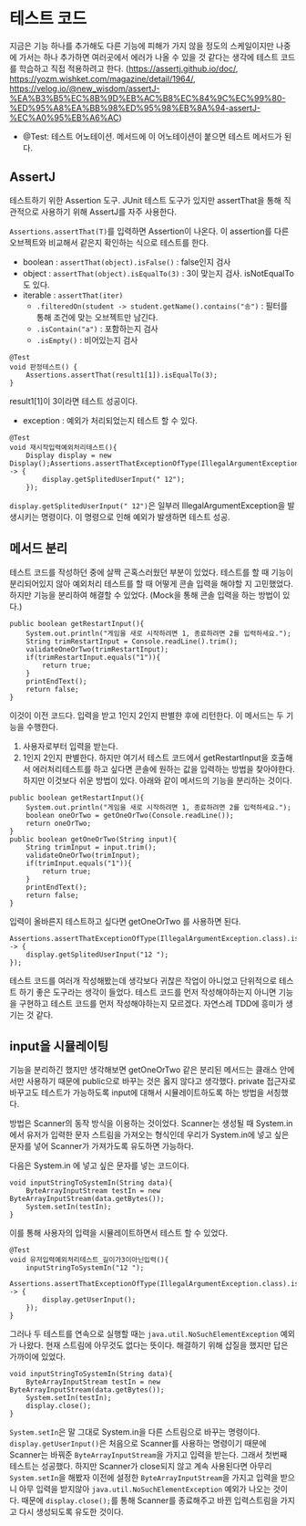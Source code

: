 # 테스트 코드
지금은 기능 하나를 추가해도 다른 기능에 피해가 가지 않을 정도의 스케일이지만 나중에 가서는 하나 추가하면 여러곳에서 에러가 나올 수 있을 것 같다는 생각에 테스트 코드를 학습하고 직접 적용하려고 한다.
(https://assertj.github.io/doc/, https://yozm.wishket.com/magazine/detail/1964/, https://velog.io/@new_wisdom/assertJ-%EA%B3%B5%EC%8B%9D%EB%AC%B8%EC%84%9C%EC%99%80-%ED%95%A8%EA%BB%98%ED%95%98%EB%8A%94-assertJ-%EC%A0%95%EB%A6%AC)

- @Test: 테스트 어노테이션. 메서드에 이 어노테이션이 붙으면 테스트 메서드가 된다.

## AssertJ
테스트하기 위한 Assertion 도구. JUnit 테스트 도구가 있지만 assertThat을 통해 직관적으로 사용하기 위해 AssertJ를 자주 사용한다.

`Assertions.assertThat(T)`를 입력하면 Assertion이 나온다. 이 assertion를 다른 오브젝트와 비교해서 같은지 확인하는 식으로 테스트를 한다.

- boolean : `assertThat(object).isFalse()`  : false인지 검사
- object : `assertThat(object).isEqualTo(3)` : 3이 맞는지 검사. isNotEqualTo도 있다.
- iterable : `assertThat(iter)`
    - `.filteredOn(student -> student.getName().contains("송")` : 필터를 통해 조건에 맞는 오브젝트만 남긴다.
    - `.isContain("a")` : 포함하는지 검사
    - `.isEmpty()` : 비어있는지 검사


```
@Test 
void 판정테스트() {
	Assertions.assertThat(result1[1]).isEqualTo(3);
}
```
result1[1]이 3이라면 테스트 성공이다.

- exception : 예외가 처리되었는지 테스트 할 수 있다.

```
@Test  
void 재시작입력예외처리테스트(){  
	Display display = new Display();Assertions.assertThatExceptionOfType(IllegalArgumentException.class).isThrownBy(() -> {  
        display.getSplitedUserInput(" 12");  
    });
```

`display.getSplitedUserInput(" 12")`은 일부러 IllegalArgumentException을 발생시키는 명령이다. 이 명령으로 인해 예외가 발생하면 테스트 성공.
## 메서드 분리
테스트 코드를 작성하던 중에 살짝 곤혹스러웠던 부분이 있었다. 테스트를 할 때 기능이 분리되어있지 않아 예외처리 테스트를 할 때 어떻게 콘솔 입력을 해야할 지 고민했었다. 하지만 기능을 분리하여 해결할 수 있었다.
(Mock을 통해 콘솔 입력을 하는 방법이 있다.)

```
public boolean getRestartInput(){
	System.out.println("게임을 새로 시작하려면 1, 종료하려면 2를 입력하세요.");
	String trimRestartInput = Console.readLine().trim();
	validateOneOrTwo(trimRestartInput);
	if(trimRestartInput.equals("1")){
		return true;
	}
	printEndText();
	return false;
}
```

이것이 이전 코드다. 입력을 받고 1인지 2인지 판별한 후에 리턴한다. 이 메서드는 두 기능을 수행한다.
1. 사용자로부터 입력을 받는다.
2. 1인지 2인지 판별한다.
   하지만 여기서 테스트 코드에서 getRestartInput을 호출해서 에러처리테스트를 하고 싶다면 콘솔에 원하는 값을 입력하는 방법을 찾아야한다. 하지만 이것보다 쉬운 방법이 있다. 아래와 같이 메서드의 기능을 분리하는 것이다.

```
public boolean getRestartInput(){  
    System.out.println("게임을 새로 시작하려면 1, 종료하려면 2를 입력하세요.");  
    boolean oneOrTwo = getOneOrTwo(Console.readLine());  
    return oneOrTwo;  
}  
public boolean getOneOrTwo(String input){  
    String trimInput = input.trim();  
    validateOneOrTwo(trimInput);  
    if(trimInput.equals("1")){  
        return true;  
    }  
    printEndText();  
    return false;
}
```

입력이 올바른지 테스트하고 싶다면 getOneOrTwo 를 사용하면 된다.

```
Assertions.assertThatExceptionOfType(IllegalArgumentException.class).isThrownBy(() -> {  
    display.getSplitedUserInput("12 ");  
});
```

테스트 코드를 여러개 작성해봤는데 생각보다 귀찮은 작업이 아니었고 단위적으로 테스트 하기 좋은 도구라는 생각이 들었다.
테스트 코드를 먼저 작성해야하는지 아니면 기능을 구현하고 테스트 코드를 먼저 작성해야하는지 모르겠다. 자연스레 TDD에 흥미가 생기는 것 같다.

## input을 시뮬레이팅
기능을 분리하긴 했지만 생각해보면 getOneOrTwo 같은 분리된 메서드는 클래스 안에서만 사용하기 때문에 public으로 바꾸는 것은 옳지 않다고 생각했다. private 접근자로 바꾸고도 테스트가 가능하도록 input에 대해서 시뮬레이트하도록 하는 방법을 서칭했다.

방법은 Scanner의 동작 방식을 이용하는 것이었다. Scanner는 생성될 때 System.in에서 유저가 입력한 문자 스트림을 가져오는 형식인데 우리가 System.in에 넣고 싶은 문자를 넣어 Scanner가 가져가도록 유도하면 가능하다.

다음은 System.in 에 넣고 싶은 문자를 넣는 코드이다.
```
void inputStringToSystemIn(String data){  
    ByteArrayInputStream testIn = new ByteArrayInputStream(data.getBytes());  
    System.setIn(testIn);  
}
```
이를 통해 사용자의 입력을 시뮬레이트하면서 테스트 할 수 있었다.
```
@Test  
void 유저입력예외처리테스트_길이가3이아닌입력(){  
    inputStringToSystemIn("12 ");  
	    Assertions.assertThatExceptionOfType(IllegalArgumentException.class).isThrownBy(() -> {  
        display.getUserInput();  
    });  
}
```

그러나 두 테스트를 연속으로 실행할 때는 `java.util.NoSuchElementException` 예외가 나왔다. 현재 스트림에 아무것도 없다는 뜻이다. 해결하기 위해 삽질을 했지만 답은 가까이에 있었다.

```
void inputStringToSystemIn(String data){  
    ByteArrayInputStream testIn = new ByteArrayInputStream(data.getBytes());  
    System.setIn(testIn);  
    display.close();
}
```
`System.setIn`은 말 그대로 System.in을 다른 스트림으로 바꾸는 명령이다. 
`display.getUserInput()`은 처음으로 Scanner를 사용하는 명령이기 때문에 Scanner는 바꿔준 `ByteArrayInputStream`을 가지고 입력을 받는다. 
그래서 첫번째 테스트는 성공했다. 하지만 Scanner가 close되지 않고 계속 사용된다면 아무리 `System.setIn`을 해봤자 이전에 설정한 `ByteArrayInputStream`을 가지고 입력을 받으니 아무 입력을 받지않아 `java.util.NoSuchElementException` 예외가 나오는 것이다.
때문에 `display.close();`를 통해 Scanner를 종료해주고 바뀐 입력스트림을 가지고 다시 생성되도록 유도한 것이다. 